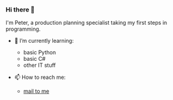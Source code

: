 ### Hi there 👋

I'm Peter, a production planning specialist taking my first steps in programming.

- 🌱 I’m currently learning:
  - basic Python
  - basic C#
  - other IT stuff

- 📫 How to reach me:
  - [mail to me](mailto:72600@gwsh.pl?subject=[GitHub]%20Source%20metaloludek)

<!--
**metaloludek/metaloludek** is a ✨ _special_ ✨ repository because its `README.md` (this file) appears on your GitHub profile.

Here are some ideas to get you started:

- 🔭 I’m currently working on ...
- 🌱 I’m currently learning ...
- 👯 I’m looking to collaborate on ...
- 🤔 I’m looking for help with ...
- 💬 Ask me about ...
- 📫 How to reach me: ...
- 😄 Pronouns: ...
- ⚡ Fun fact: ...
-->
